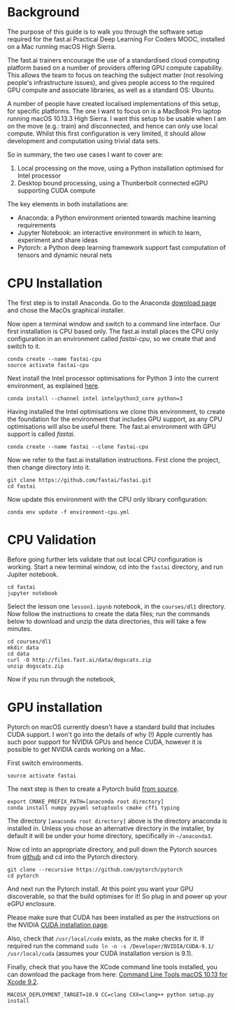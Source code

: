 # Background
The purpose of this guide is to walk you through the software setup required
for the fast.ai Practical Deep Learning For Coders MOOC, installed on a Mac
running macOS High Sierra.

The fast.ai trainers encourage the use of a standardised cloud computing platform
based on a number of providers offering GPU compute capability. This allows the team
to focus on teaching the subject matter (not resolving people's infrastructure
issues), and gives people access to the required GPU compute and associate libraries,
as well as a standard OS: Ubuntu.

A number of people have created localised implementations of this setup, for specific
platforms. The one I want to focus on is a MacBook Pro laptop running macOS 10.13.3
High Sierra. I want this setup to be usable when I am on the move (e.g.: train) and
disconnected, and hence can only use local compute. Whilst this first configuration
is very limited, it should allow development and computation using trivial data sets.

So in summary, the two use cases I want to cover are:

1. Local processing on the move, using a Python installation optimised for Intel processor
2. Desktop bound processing, using a Thunberbolt connected eGPU supporting CUDA compute

The key elements in both installations are:

* Anaconda: a Python environment oriented towards machine learning requirements
* Jupyter Notebook: an interactive environment in which to learn, experiment and share ideas
* Pytorch: a Python deep learning framework support fast computation of tensors and dynamic neural nets

# CPU Installation

The first step is to install Anaconda. Go to the Anaconda [download page](https://www.anaconda.com/download/#macos)
and chose the MacOs graphical installer.

Now open a terminal window and switch to a command line interface.
Our first installation is CPU based only. The fast.ai install places the CPU only
configuration in an environment called *fastai-cpu*, so we create that and switch to it.

~~~~
conda create --name fastai-cpu
source activate fastai-cpu
~~~~

Next install the Intel processor optimisations for Python 3 into the current environment,
as explained [here](https://software.intel.com/en-us/articles/using-intel-distribution-for-python-with-anaconda).

~~~~
conda install --channel intel intelpython3_core python=3
~~~~

Having installed the Intel optimisations we clone this environment, to create the
foundation for the environment that includes GPU support, as any CPU optimisations
will also be useful there. The fast.ai environment with GPU support is called *fastai*.

~~~~
conda create --name fastai --clone fastai-cpu
~~~~

Now we refer to the fast.ai installation instructions. First clone the project,
then change directory into it.

~~~~
git clone https://github.com/fastai/fastai.git
cd fastai
~~~~

Now update this environment with the CPU only library configuration:

~~~~
conda env update -f environment-cpu.yml
~~~~

# CPU Validation

Before going further lets validate that out local CPU configuration is working.
Start a new terminal window, cd into the `fastai` directory, and run Jupiter notebook.

~~~~
cd fastai
jupyter notebook
~~~~

Select the lesson one `lesson1.ipynb` notebook, in the `courses/dl1` directory.
Now follow the instructions to create the data files; run the commands below to
download and unzip the data directories, this will take a few minutes.

~~~~
cd courses/dl1
mkdir data
cd data
curl -O http://files.fast.ai/data/dogscats.zip
unzip dogscats.zip
~~~~

Now if you run through the notebook,


# GPU installation

Pytorch on macOS currently doesn't have a standard build that includes CUDA support.
I won't go into the details of why (!) Apple currently has such poor support for
NVIDIA GPUs and hence CUDA, however it is possible to get NVIDIA cards working on a Mac.

First switch environments.

~~~~
source activate fastai
~~~~

The next step is then to create a Pytorch build [from source](https://github.com/pytorch/pytorch#from-source).

~~~~
export CMAKE_PREFIX_PATH=[anaconda root directory]
conda install numpy pyyaml setuptools cmake cffi typing
~~~~

The directory `[anaconda root directory]` above is the directory anaconda is installed in.
Unless you chose an alternative directory in the installer, by default it will be under
your home directory, specifically in `~/anaconda3`.

Now cd into an appropriate directory, and pull down the Pytorch sources from [github](https://github.com/pytorch)
and cd into the Pytorch directory.

~~~~
git clone --recursive https://github.com/pytorch/pytorch
cd pytorch
~~~~

And next run the Pytorch install. At this point you want your GPU discoverable,
so that the build optimises for it! So plug in and power up your eGPU enclosure.

Please make sure that CUDA has been installed as per the instructions on the NVIDIA
[CUDA installation page](http://docs.nvidia.com/cuda/cuda-installation-guide-mac-os-x/index.html).

Also, check that `/usr/local/cuda` exists, as the make checks for it. If required
run the command `sudo ln -n -s /Developer/NVIDIA/CUDA-9.1/ /usr/local/cuda`
(assumes your CUDA installation version is 9.1).

Finally, check that you have the XCode command line tools installed, you can download
the package from here: [Command Line Tools macOS 10.13 for Xcode 9.2](https://download.developer.apple.com/Developer_Tools/Command_Line_Tools_macOS_10.13_for_Xcode_9.2/Command_Line_Tools_macOS_10.13_for_Xcode_9.2.dmg).

~~~~
MACOSX_DEPLOYMENT_TARGET=10.9 CC=clang CXX=clang++ python setup.py install
~~~~
